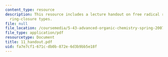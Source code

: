 ```yaml
---
content_type: resource
description: This resource includes a lecture handout on free radical reactions and
  ring-closure types.
file: null
file_location: /coursemedia/5-43-advanced-organic-chemistry-spring-2007/fa7e7cf1671cdb0b872e6d3b9bb5e18f_11_handout.pdf
file_type: application/pdf
resourcetype: Document
title: 11_handout.pdf
uid: fa7e7cf1-671c-db0b-872e-6d3b9bb5e18f
---
```

